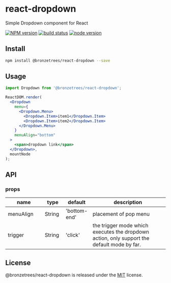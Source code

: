 # react-dropdown

Simple Dropdown component for React

[![NPM version][npm-image]][npm-url]
[![build status][travis-image]][travis-url]
[![node version][node-image]][node-url]

<!-- [![npm download][download-image]][download-url] -->

[npm-image]: https://img.shields.io/npm/v/@bronzetrees/react-dropdown.svg?style=flat-square
[npm-url]: https://www.npmjs.com/package/@bronzetrees/react-dropdown
[travis-image]: https://travis-ci.org/OnlyBreak/react-dropdown.svg?branch=master
[travis-url]: https://travis-ci.org/OnlyBreak/react-dropdown
[node-image]: https://img.shields.io/badge/node.js-%3E%3D8.11.1-green.svg
[node-url]: http://nodejs.org/download/
[download-image]: https://img.shields.io/npm/v/@bronzetrees/react-dropdown.svg?style=flat-square
[download-url]: https://www.nvpmjs.com/package/@bronzetrees/react-dropdown

## Install

```bash
npm install @bronzetrees/react-dropdown --save
```

## Usage

```jsx
import Dropdown from '@bronzetrees/react-dropdown';

ReactDOM.render(
  <Dropdown
    menu={
      <Dropdown.Menu>
        <Dropdown.Item>item1</Dropdown.Item>
        <Dropdown.Item>item2</Dropdown.Item>
      </Dropdown.Menu>
    }
    menuAlign="bottom"
  >
    <span>dropdown link</span>
  </Dropdown>,
  mountNode
);
```

## API

### props

<table class="table table-bordered table-striped">
    <thead>
    <tr>
        <th style="width: 100px;">name</th>
        <th style="width: 50px;">type</th>
        <th style="width: 50px;">default</th>
        <th>description</th>
    </tr>
    </thead>
    <tbody>
        <tr>
          <td>menuAlign</td>
          <td>String</td>
          <td>'bottom-end'</td>
          <td>placement of pop menu</td>
        </tr>
        <tr>
          <td>trigger</td>
          <td>String</td>
          <td>'click'</td>
          <td>the trigger mode which executes the dropdown action, only support the default mode by far.</td>
        </tr>
    </tbody>
</table>

## License

@bronzetrees/react-dropdown is released under the [MIT](https://github.com/OnlyBreak/react-dropdown/blob/master/LICENSE) license.
